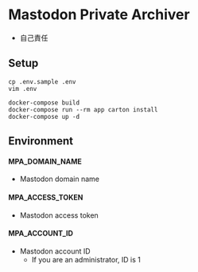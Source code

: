 # Mastodon Private Archiver

- 自己責任

## Setup

```
cp .env.sample .env
vim .env

docker-compose build
docker-compose run --rm app carton install
docker-compose up -d
```

## Environment

#### MPA_DOMAIN_NAME
- Mastodon domain name

#### MPA_ACCESS_TOKEN
- Mastodon access token

#### MPA_ACCOUNT_ID
- Mastodon account ID
    - If you are an administrator, ID is 1